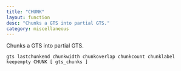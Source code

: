 ```yaml
---
title: "CHUNK"
layout: function
desc: "Chunks a GTS into partial GTS."
category: miscellaneous
---
```


Chunks a GTS into partial GTS.

```
gts lastchunkend chunkwidth chunkoverlap chunkcount chunklabel keepempty CHUNK [ gts_chunks ]
```
